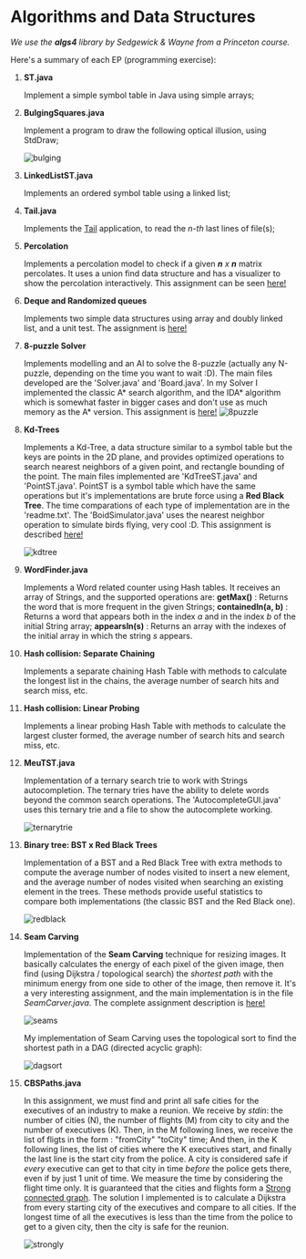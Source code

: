 # Algorithms and Data Structures

*We use the **algs4** library by Sedgewick & Wayne from a Princeton course.*

Here's a summary of each EP (programming exercise):

1. **ST.java**

    Implement a simple symbol table in Java using simple arrays;

2. **BulgingSquares.java**

    Implement a program to draw the following optical illusion, using StdDraw;
    
    ![bulging](https://s-media-cache-ak0.pinimg.com/564x/ee/82/58/ee8258f5118325b9b32e6deb7fff2941.jpg)

3. **LinkedListST.java**

    Implements an ordered symbol table using a linked list;

4. **Tail.java**

    Implements the [Tail](http://man7.org/linux/man-pages/man1/tail.1.html) application, to read the *n-th* last lines of file(s);

5. **Percolation**

    Implements a percolation model to check if a given ***n** x **n*** matrix percolates. It uses a union find data structure and has a visualizer to show the percolation interactively. This assignment can be seen [here!](http://www.cs.princeton.edu/courses/archive/spring17/cos226/assignments/percolation.html)

6. **Deque and Randomized queues**

    Implements two simple data structures using array and doubly linked list, and a unit test. The assignment is [here!](http://www.cs.princeton.edu/courses/archive/spring17/cos226/assignments/queues.html)

7. **8-puzzle Solver**

    Implements modelling and an AI to solve the 8-puzzle (actually any N-puzzle, depending on the time you want to wait :D). The main files developed are the 'Solver.java' and 'Board.java'. In my Solver I implemented the classic A* search algorithm, and the IDA* algorithm which is somewhat faster in bigger cases and don't use as much memory as the A* version. This assignment is [here!](http://www.cs.princeton.edu/courses/archive/spring17/cos226/assignments/8puzzle.html)
    ![8puzzle](https://www.tjhsst.edu/~rlatimer/assignments2004/Prolog/week13-tut_files/8p2.jpg)

8. **Kd-Trees**

    Implements a Kd-Tree, a data structure similar to a symbol table but the keys are points in the 2D plane, and provides optimized operations to search nearest neighbors of a given point, and rectangle bounding of the point. The main files implemented are 'KdTreeST.java' and 'PointST.java'. PointST is a symbol table which have the same operations but it's implementations are brute force using a **Red Black Tree**. The time comparations of each type of implementation are in the 'readme.txt'. The 'BoidSimulator.java' uses the nearest neighbor operation to simulate birds flying, very cool :D. This assignment is described [here!](http://www.cs.princeton.edu/courses/archive/spring17/cos226/assignments/kdtree.html)

    ![kdtree](http://homes.ieu.edu.tr/hakcan/projects/kdtree/files/kdtree.jpg)

9. **WordFinder.java**

    Implements a Word related counter using Hash tables. It receives an array of Strings, and the supported operations are: **getMax()** : Returns the word that is more frequent in the given Strings; **containedIn(a, b)** : Returns a word that appears both in the index *a* and in the index *b* of the initial String array; **appearsIn(s)** : Returns an array with the indexes of the initial array in which the string *s* appears.

10. **Hash collision: Separate Chaining**

    Implements a separate chaining Hash Table with methods to calculate the longest list in the chains, the average number of search hits and search miss, etc.

11. **Hash collision: Linear Probing**

    Implements a linear probing Hash Table with methods to calculate the largest cluster formed, the average number of search hits and search miss, etc.

12. **MeuTST.java**

    Implementation of a ternary search trie to work with Strings autocompletion. The ternary tries have the ability to delete words beyond the common search operations. The 'AutocompleteGUI.java' uses this ternary trie and a file to show the autocomplete working.

    ![ternarytrie](http://www.redditmirror.cc/cache/websites/www.pcplus.co.uk_8tw1x/www.pcplus.co.uk/files/pcp_images/PCP282theoryfigure2.png)

13. **Binary tree: BST x Red Black Trees**

    Implementation of a BST and a Red Black Tree with extra methods to compute the average number of nodes visited to insert a new element, and the average number of nodes visited when searching an existing element in the trees. These methods provide useful statistics to compare both implementations (the classic BST and the Red Black one).

    ![redblack](https://upload.wikimedia.org/wikipedia/commons/thumb/6/66/Red-black_tree_example.svg/500px-Red-black_tree_example.svg.png)

14. **Seam Carving**

    Implementation of the **Seam Carving** technique for resizing images. It basically calculates the energy of each pixel of the given image, then find (using Dijkstra / topological search) the *shortest path* with the minimum energy from one side to other of the image, then remove it. It's a very interesting assignment, and the main implementation is in the file *SeamCarver.java*. The complete assignment description is [here!](http://www.cs.princeton.edu/courses/archive/spring17/cos226/assignments/seamCarving.html)

    ![seams](https://jeremykun.files.wordpress.com/2013/02/glacier_canyon_h_shr_seams.jpeg)

    My implementation of Seam Carving uses the topological sort to find the shortest path in a DAG (directed acyclic graph):

    ![dagsort](https://www.cs.rit.edu/~ark/351/dp/fig04.png)


15. **CBSPaths.java**

    In this assignment, we must find and print all safe cities for the executives of an industry to make a reunion. We receive by *stdin*: the number of cities (N), the number of flights (M) from city to city and the number of executives (K). Then, in the M following lines, we receive the list of fligts in the form : "fromCity" "toCity" time; And then, in the K following lines, the list of cities where the K executives start, and finally the last line is the start city from the police. A city is considered safe if *every* executive can get to that city in time *before* the police gets there, even if by just 1 unit of time. We measure the time by considering the flight time only. It is guaranteed that the cities and flights form a [Strong connected graph](http://mathworld.wolfram.com/StronglyConnectedDigraph.html). The solution I implemented is to calculate a Dijkstra from every starting city of the executives and compare to all cities. If the longest time of all the executives is less than the time from the police to get to a given city, then the city is safe for the reunion.

    ![strongly](https://upload.wikimedia.org/wikipedia/commons/5/5c/Scc.png)
